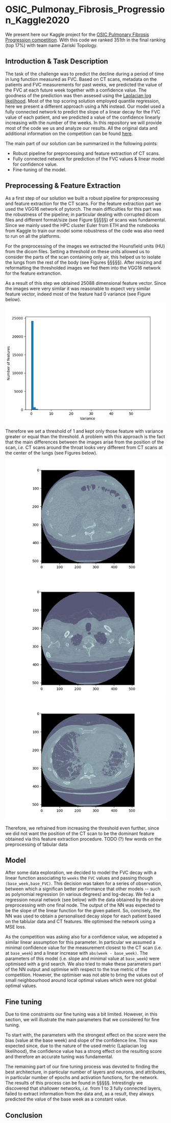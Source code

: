 # OSIC_Pulmonay_Fibrosis_Progression_Kaggle2020
We present here our Kaggle project for the [OSIC Pulmonary Fibrosis Progression competition](https://www.kaggle.com/c/osic-pulmonary-fibrosis-progression).
With this code we ranked 351th in the final ranking (top 17%) with team name Zariski Topology. 

## Introduction & Task Description
The task of the challenge was to predict the decline during a period of time in lung function measured as FVC.  Based on CT scans, metadata on the patients and FVC measurements for past weeks, we predicted the value of the FVC at each future week together with a confidence value. The goodness of the prediction was then assesed using the [Laplacian log likelihood](https://www.kaggle.com/c/osic-pulmonary-fibrosis-progression/overview/evaluation).
Most of the top scoring solution employed quantile regression, here we present a different approach using a NN instead.
Our model used a fully connected network to predict the slope of a linear decay for the FVC value of each patient, and we predicted a value of the confidence linearly increasing with the number of the weeks.
In this repository we will provide most of the code we us and analyze our results. All the original data and additional information on the competition can be found [here](https://www.kaggle.com/c/osic-pulmonary-fibrosis-progression).

The main part of our solution can be summarized in the following points: 
* Robust pipeline for preprocessing and feature extraction of CT scans.
* Fully connected network for prediction of the FVC values & linear model for confidence value.
* Fine-tuning of the model.

## Preprocessing & Feature Extraction
As a first step of our solution we built a robust pipeline for preprocessing and feature extraction for the CT scans. For the feature extraction part we used the VGG16 network of pytorch. The main difficulties for this part was the robustness of the pipeline; in particular dealing with corrupted dicom files and different format/size (see Figure §§§§§) of scans was fundamental. Since we mainly used the HPC cluster Euler from ETH and the notebooks from Kaggle to train our model some robustness of the code was also need to run on all the platforms.

For the preprocessing of the images we extracted the Hounsfield units (HU) from the dicom files. Setting a threshold on these units allowed us to consider the parts of the scan containing only air, this helped us to isolate the lungs from the rest of the body (see Figures §§§§§). After resizing and reformatting the thresholded images we fed them into the VGG16 network for the feature extranction.

As a result of this step we obtained 25088 dimensional feature vector. Since the images were very similar it was reasonable to expect very similar feature vector, indeed most of the feature had 0 variance (see Figure below).
![Figure](images/variance.png)

Therefore we set a threshold of 1 and kept only those feature with variance greater or equal than the threshold. A problem with this approach is the fact that the main differences between the images arise from the position of the scan, *i.e.* CT scans around the throat looks very different from CT scans at the center of the lungs (see Figures below).
![Figure](images/low.png)
![Figure](images/top.png)
![Figure](images/center.png)

Therefore, we refrained from increasing the threshold even further, since we did not want the position of the CT scan to be the dominant feature obtained via this feature extraction procedure.
TODO (?) few words on the preprocessing of tabular data
## Model
After some data exploration, we decided to model the FVC decay with a linear function associating to `weeks` the `FVC` values and passing though `(base_week,base_FVC)`. This decision was taken for a series of observation, between which a significan better performance that other models -- such as polynomial regression (in various degrees) and log-decay. We fed a regression neural network (see below) with the data obtained by the above preprocessing with one final node. The output of the NN was expected to be the slope of the linear function for the given patient. So, concisely, the NN was used to obtain a personalised decay slope for each patient based on the tablular data and CT features. We optimised the network using a MSE loss.

As the competition was asking also for a confidence value, we adopeted a similar linear assumption for this parameter. In particular we assumed a minimal confidence value for the measurement closest to the CT scan (i.e. at `base_week`) and a linear increase with `abs(week - base_week)`. The parameters of this model (i.e. slope and minimal value at `base_week`) were optimised with a grid search. We also tried to make these parameters part of the NN output and optimise with respect to the true metric of the competition. However, the optimiser was not able to bring the values out of small neighbourhood around local optimal values which were not global optimal values.

## Fine tuning 
Due to time constraints our fine tuning was a bit limited. However, in this section, we will illustrate the main parameters that we considered for fine tuning. 

To start with, the parameters with the strongest effect on the score were the bias (value at the base week) and slope of the confidence line. This was expected since, due to the nature of the used metric (Laplacian log likelihood), the confidence value has a strong effect on the resulting score and therefore an accurate tuning was fundamental.

The remaining part of our fine tuning process was devoted to finding the best architecture, in particular number of layers and neurons, and attributes, in particular number of epochs and activation functions, for the network. The results of this process can be found in §§§§§. Intrestingly we discovered that shallower networks, *i.e.* from 1 to 3 fully connected layers, failed to extract information from the data and, as a result, they always predicted the value of the base week as a constant value.

## Conclusion
